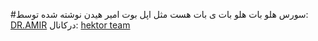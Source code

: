 #سورس هلو بات
هلو بات ی بات هست مثل اپل بوت امیر هیدن
نوشته شده توسط: [DR.AMIR](https://telegram.me/bots_sudo)
درکانال: [hektor team](https://telegram.me/hektor_tm)

